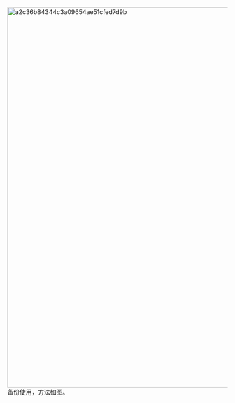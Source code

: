
<img width="868" alt="a2c36b84344c3a09654ae51cfed7d9b" src="https://github.com/user-attachments/assets/1b670995-393b-44b6-bce2-a48f39a60f60">
备份使用，方法如图。
